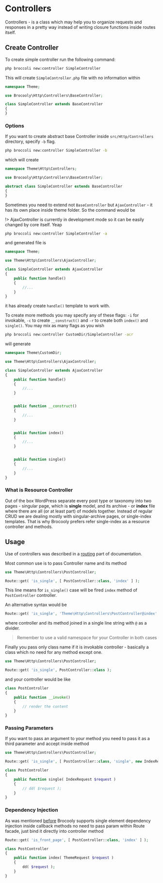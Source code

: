 # Controllers

Controllers - is a class which may help you to organize requests and responses in a pretty way instead of writing closure functions inside routes itself.

## Create Controller

To create simple controller run the following command:

```bash
php broccoli new:controller SimpleController
```

This will create `SimpleController.php` file with no information within

```php
namespace Theme;

use Brocooly\Http\Controllers\BaseController;

class SimpleController extends BaseController
{
}
```

### Options

If you want to create abstract base Controller inside `src/Http/Controllers` directory, specify `-b` flag.

```bash
php broccoli new:controller SimpleController -b
```

which will create

```php
namespace Theme\Http\Controllers;

use Brocooly\Http\Controllers\BaseController;

abstract class SimpleController extends BaseController
{
}
```

Sometimes you need to extend not `BaseController` but `AjaxController` - it has its own place inside theme folder. So the command would be

!> AjaxController is currently in development mode so it can be easily changed by core itself. Yeap

```bash
php broccoli new:controller SimpleController -a
```

and generated file is

```php
namespace Theme;

use Theme\Http\Controllers\AjaxController;

class SimpleController extends AjaxController
{
	public function handle()
	{
		//...
	}
}
```

it has already create `handle()` template to work with.

To create more methods you may specify any of these flags: `-i` for invokable, `-c` to create `__construct()` and `-r` to create both `index()` and `single()`. You may mix as many flags as you wish

```bash
php broccoli new:controller CustomDir/SimpleController -acr
```

will generate

```php
namespace Theme\CustomDir;

use Theme\Http\Controllers\AjaxController;

class SimpleController extends AjaxController
{
	public function handle()
	{
		//...
	}


	public function __construct()
	{
		//...
	}


	public function index()
	{
		//...
	}


	public function single()
	{
		//...
	}
}
```

### What is Resource Controller

Out of the box WordPress separate every post type or taxonomy into two pages - singular page, which is **single** model, and its archive - or **index** file where there are all (or at least part) of models together. Instead of regular CRUD we are dealing mostly with singular-archive pages, or single-index templates. That is why Brocooly prefers refer single-index as a resource controller and methods.

## Usage

Use of controllers was described in a [routing](getting-started/routing.md) part of documentation.

Most common use is to pass Controller name and its method

```php
use Theme\Http\Controllers\PostController;

Route::get( 'is_single', [ PostController::class, 'index' ] );
```

This line means for `is_single()` case will be fired `index` method of `PostController` controller.

An alternative syntax would be

```php
Route::get( 'is_single', 'Theme\Http\Controllers\PostController@index' );
```

where controller and its method joined in a single line string with `@` as a divider.

> Remember to use a valid namespace for your Controller in both cases

Finally you pass only class name if it is invokable controller - basically a class which no need for any method except one.

```php
use Theme\Http\Controllers\PostController;

Route::get( 'is_single', PostController::class );
```

and your controller would be like

```php
class PostController
{
    public function __invoke()
    {
        // render the content
    }
}
```

### Passing Parameters

If you want to pass an argument to your method you need to pass it as a third parameter and accept inside method

```php
use Theme\Http\Controllers\PostController;

Route::get( 'is_single', [ PostController::class, 'single', new IndexRequest() ] );
```

```php
class PostController
{
    public function single( IndexRequest $request )
    {
        // dd( $request );
    }
}
```

### Dependency Injection

As was mentioned [before](basics/routing.md?id=dependency-injection) Brocooly supports single element dependency injection inside callback methods no need to pass param within Route facade, just bind it directly into controller method 

```php
Route::get( 'is_front_page', [ PostController::class, 'index' ] );

class PostController
{
    public function index( ThemeRequest $request )
    {
        dd( $request );
    }
}
```